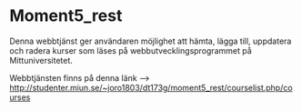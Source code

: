 # Moment5_rest
Denna webbtjänst ger användaren möjlighet att hämta, lägga till, uppdatera och radera kurser som läses på webbutvecklingsprogrammet på Mittuniversitetet.

Webbtjänsten finns på denna länk --> http://studenter.miun.se/~joro1803/dt173g/moment5_rest/courselist.php/courses 
